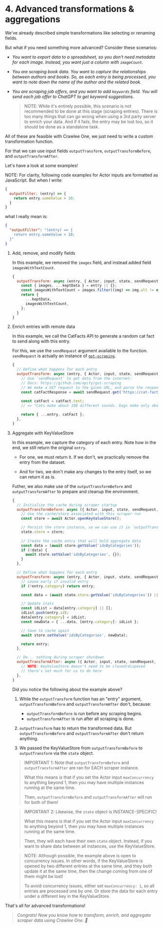 # 4. Advanced transformations & aggregations

We've already described simple transformations like selecting or renaming fields.

But what if you need something more advanced? Consider these scenarios:

- *You want to export data to a spreadsheet, so you don't need metadata for each image. Instead, you want just a column with `imageCount`.*

- *You are scraping book data. You want to capture the relationships between authors and books. So, as each entry is being processed, you want to note down the name of the author and the related book.*

- *You are scraping job offers, and you want to add `keywords` field. You will send each job offer to ChatGPT to get keyword suggestions.*
  > NOTE: While it's entirely possible, this scenario is not recommended to be done at this stage (scraping entries). There is too many things that can go wrong when using a 3rd party server to enrich your data. And if it fails, the entry may be lost too, so it should be done as a standalone task.

All of these are feasible with Crawlee One, we just need to write a custom transformation function.

For that we can use input fields `outputTransform`, `outputTransformBefore`, and `outputTransformAfter`.

Let's have a look at some examples!

NOTE: For clarity, following code examples for Actor inputs are formatted as JavaScript. But when I write:

```js
{
  outputFilter: (entry) => {
    return entry.someValue > 10;
  }
}
```

what I really mean is:

```json
{
  "outputFilter": "(entry) => {
    return entry.someValue > 10;
  }"
}
```

1. Add, remove, and modify fields

    In this example, we removed the `images` field, and instead
    added field `imagesWithTextCount`.

    ```js
    {
      outputTransform: async (entry, { Actor, input, state, sendRequest, itemCacheKey }) => {
        const { images, ...keptData } = entry || {};
        const imagesWithTextCount = images.filter((img) => img.alt != null).length;
        return {
          ...keptData,
          imagesWithTextCount,
        };
      }
    }
    ```

2. Enrich entries with remote data

    In this example, we call the CatFacts API to generate a random cat fact to send along with this entry.

    For this, we use the `sendRequest` argument available to the function. `sendRequest` is actually an instance of [`got-scraping`](https://github.com/apify/got-scraping).

    ```js
    {
      // Define what happens for each entry
      outputTransform: async (entry, { Actor, input, state, sendRequest, itemCacheKey }) => {
        // Use `sendRequest` to get data from the internet:
        // Docs: https://github.com/apify/got-scraping
        // We make a GET request to the given URL, and parse the response as JSON
        const catFactResponse = await sendRequest.get('https://cat-fact.herokuapp.com/facts/5887e1d85c873e0011036889').json();
        
        const catFact = catFact.text;
        // => "Cats make about 100 different sounds. Dogs make only about 10."

        return { ...entry, catFact };
      },
    }
    ```

3. Aggregate with KeyValueStore

    In this example, we capture the category of each entry.
    Note how in the end, we still return the original `entry`.

    - For one, we must return it. If we don't, we practically
    remove the entry from the dataset.

    - And for two, we don't make any changes to the entry itself,
    so we can return it as is.

    Futher, we also make use of the `outputTransformBefore` and `outputTransformAfter` to prepare and cleanup the environment.

    ```js
    {
      // Initialize the cache during scraper startup
      outputTransformBefore: async ({ Actor, input, state, sendRequest, itemCacheKey }) => {
        // Use the cache/store associated with this scraper run
        const store = await Actor.openKeyValueStore();

        // Persist the store instance, so we can use it in `outputTransform`
        state.store = store;
        
        // Create the cache entry that will hold aggregate data
        const data = (await store.getValue('idsByCategories'));
        if (!data) {
          await store.setValue('idsByCategories', {});
        }
      },

      // Define what happens for each entry
      outputTransform: async (entry, { Actor, input, state, sendRequest, itemCacheKey }) => {
        // Leave early if invalid entry
        if (!entry.category) return entry;

        const data = (await state.store.getValue('idsByCategories')) || {};

        // Update stats
        const idList = data[entry.category] || [];
        idList.push(entry.id);
        data[entry.category] = idList;
        const newData = { ...data, [entry.category]: idList };

        // Save to cache again
        await store.setValue('idsByCategories', newData);

        return entry;
      },

      // Do... nothing during scraper shutdown
      outputTransformAfter: async ({ Actor, input, state, sendRequest, itemCacheKey }) => {
        // NOTE: KeyValueStore doesn't need to be closed/disposed
        // there's not much for us to do here
      },
    }
    ```

    Did you notice the following about the example above?

    1. While the `outputTransform` function has an "entry" argument, `outputTransformBefore` and `outputTransformAfter` don't, because:
      
        - `outputTransformBefore` is run before any scraping begins.
        - `outputTransformAfter` is run after all scraping is done.

    2. `outputTransform` has to return the transformed data. But `outputTransformBefore` and `outputTransformAfter` don't return anything.

    3. We passed the KeyValueStore from `outputTransformBefore` to `outputTransform` via the `state` object.

    > IMPORTANT 1: Note that `outputTransformBefore` and `outputTransformAfter` are ran for EACH scraper instance.
    >
    > What this means is that if you set the Actor input `maxConcurrency` to anything beyond 1, then you may have multiple instances running at the same time.
    >
    > Then, `outputTransformBefore` and `outputTransformAfter` will run for both of them!

    > IMPORTANT 2: Likewise, the `state` object is INSTANCE-SPECIFIC!
    >
    > What this means is that if you set the Actor input `maxConcurrency` to anything beyond 1, then you may have multiple instances running at the same time.
    >
    > Then, they will each have their own `state` object. Instead, if you want to share data between all instances, use the KeyValueStore.

    > NOTE: Although possible, the example above is open to concurrency issues. In other words, if the KeyValueStore is opened by two different entries at the same time, and they both update it at the same time, then the change coming from one of them might be lost!
    >
    > To avoid concurrency issues, either set `maxConcurrency: 1`, so all entries are processed one by one. Or store the data for each entry under a different key in the KeyValueStore.

That's all for advanced transformations!

  > *Congrats! Now you know how to transform, enrich, and aggregate scraper data using Crawlee One. 🚀*
